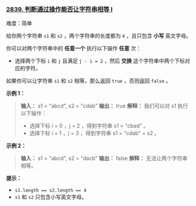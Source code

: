 ### [2839\. 判断通过操作能否让字符串相等 I](https://leetcode.cn/problems/check-if-strings-can-be-made-equal-with-operations-i/)

难度：简单

给你两个字符串 `s1` 和 `s2` ，两个字符串的长度都为 `4` ，且只包含 **小写** 英文字母。

你可以对两个字符串中的 **任意一个** 执行以下操作 **任意** 次：

-   选择两个下标 `i` 和 `j` 且满足 `j - i = 2` ，然后 **交换** 这个字符串中两个下标对应的字符。

如果你可以让字符串 `s1` 和 `s2` 相等，那么返回 `true` ，否则返回 `false` 。

**示例 1：**

> **输入：** s1 = "abcd", s2 = "cdab"
> **输出：** true
> **解释：**  我们可以对 s1 执行以下操作：
>  
> - 选择下标 i = 0 ，j = 2 ，得到字符串 s1 = "cbad" 。
> - 选择下标 i = 1 ，j = 3 ，得到字符串 s1 = "cdab" = s2 。

**示例 2：**

> **输入：** s1 = "abcd", s2 = "dacb"
> **输出：** false
> **解释：** 无法让两个字符串相等。

**提示：**

- `s1.length == s2.length == 4`
- `s1` 和 `s2` 只包含小写英文字母。
